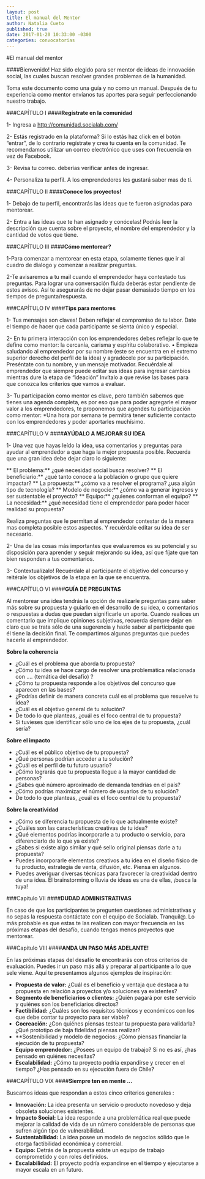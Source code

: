 ```yaml
---
layout: post
title: El manual del Mentor
author: Natalia Cueto
published: true
date: 2017-01-20 10:33:00 -0300
categories: convocatorias
---
```


#El manual del mentor

####Bienvenido! Haz sido elegido para ser mentor de ideas de innovación social, las cuales buscan resolver grandes problemas de la humanidad.

Toma este documento como una guía y no como un manual. 
Después de tu experiencia como mentor envíanos tus aportes para seguir perfeccionando nuestro trabajo. 


###CAPÍTULO I
####**Regístrate en la comunidad** 

1- Ingresa a http://comunidad.socialab.com/

2- Estás registrado en la plataforma?  Si lo estás haz click en el botón “entrar”, de lo contrario regístrate y crea tu cuenta en la comunidad. Te recomendamos utilizar un correo electrónico que uses con frecuencia en vez de Facebook. 

3- Revisa tu correo. deberías verificar antes de ingresar. 

4- Personaliza tu perfil. A los emprendedores les gustará saber mas de ti. 


###CAPÍTULO II
####**Conoce los proyectos!** 

1- Debajo de tu perfil, encontrarás las ideas que te fueron asignadas para mentorear. 

2- Entra a las ideas que te han asignado y conócelas! Podrás leer la descripción que cuenta sobre el proyecto, el nombre del emprendedor y la cantidad de votos que tiene. 


###CAPÍTULO III
####**Cómo mentorear?**

1-Para comenzar a mentorear en esta etapa, solamente tienes que ir al cuadro de dialogo y comenzar a realizar preguntas. 

2-Te avisaremos a tu mail cuando el emprendedor haya contestado tus preguntas. Para lograr una conversación fluida deberás estar pendiente de estos avisos. Así te asegurarás de no dejar pasar demasiado tiempo en los tiempos de pregunta/respuesta. 


###CAPÍTULO IV
####**Tips para mentores**

1- Tus mensajes son claves! Deben reflejar el compromiso de tu labor. Date el tiempo de hacer que cada participante se sienta único y especial. 

2- En tu primera interacción con los emprendedores debes reflejar lo que te define como mentor: la cercanía, carisma y espíritu colaborativo. 
• Empieza saludando al emprendedor por su nombre (este se encuentra en el extremo superior derecho del perfil de la idea) y agradécele por su participación. 
Preséntate con tu nombre, y un mensaje motivador.
Recuérdale al emprendedor que siempre puede editar sus ideas para ingresar cambios mientras dure la etapa de “ideación”
Invítalo a que revise las bases para que conozca los criterios que vamos a evaluar.

3- Tu participación como mentor es clave, pero también sabemos que tienes una agenda completa, es por eso que para poder agregarle el mayor valor a los emprendedores, te proponemos que agendes tu participación como mentor:
*Una hora por semana te permitirá tener suficiente contacto con los emprendedores y poder aportarles muchísimo.


###CAPÍTULO V
####**AYÚDALO A MEJORAR SU IDEA** 

1- Una vez que hayas leído la idea, usa comentarios y preguntas para ayudar al emprendedor a que haga la mejor propuesta posible.
Recuerda que una gran idea debe dejar claro lo siguiente:

** El problema:** ¿qué necesidad social busca resolver?
** El beneficiario:** ¿qué tanto conoce a la población o grupo que quiere impactar?
** La propuesta:** ¿cómo va a resolver el programa? ¿usa algún tipo de tecnología?
** Modelo de negocio:** ¿cómo va a generar ingresos y ser sustentable el proyecto?
** Equipo:** ¿quienes conforman el equipo?
** La necesidad:** ¿qué necesidad tiene el emprendedor para poder hacer realidad su propuesta?

Realiza preguntas que le permitan al emprendedor contestar de la manera mas completa posible estos aspectos. Y recuérdale editar su idea de ser necesario. 

2- Una de las cosas más importantes que evaluaremos es su potencial y su disposición para aprender y seguir mejorando su idea, así que fíjate que tan bien responden a tus comentarios.

3- Contextualízalo! Recuérdale al participante el objetivo del concurso y reitérale los objetivos de la etapa en la que se encuentra.


###CAPÍTULO VI
####**GUÍA DE PREGUNTAS** 

Al mentorear una idea tendrás la opción de realizarle preguntas para saber más sobre su propuesta y guiarlo en el desarrollo de su idea, o comentarios o respuestas a dudas que puedan significarle un aporte.
Cuando realices un comentario que implique opiniones subjetivas, recuerda siempre dejar en claro que se trata sólo de una sugerencia y hazle saber al participante que él tiene la decisión final.
Te compartimos algunas preguntas que puedes hacerle al emprendedor.

**Sobre la coherencia**

- ¿Cuál es el problema que aborda tu propuesta?
- ¿Cómo tu idea se hace cargo de resolver una problemática relacionada con …. (temática del desafío) ?
- ¿Cómo tu propuesta responde a los objetivos del concurso que aparecen en las bases?
- ¿Podrías definir de manera concreta cuál es el problema que resuelve tu idea?
- ¿Cuál es el objetivo general de tu solución?
- De todo lo que planteas, ¿cuál es el foco central de tu propuesta?
- Si tuvieses que identificar sólo uno de los ejes de tu propuesta, ¿cuál sería?

**Sobre el impacto**

- ¿Cuál es el público objetivo de tu propuesta?
- ¿Qué personas podrían acceder a tu solución?
- ¿Cuál es el perfil de tu futuro usuario?
- ¿Cómo lograrás que tu propuesta llegue a la mayor cantidad de personas?
- ¿Sabes qué número aproximado de demanda tendrías en el país?
- ¿Cómo podrías maximizar el número de usuarios de tu solución?
- De todo lo que planteas, ¿cuál es el foco central de tu propuesta?

**Sobre la creatividad**

- ¿Cómo se diferencia tu propuesta de lo que actualmente existe?
- ¿Cuáles son las características creativas de tu idea?
- ¿Qué elementos podrías incorporarle a tu producto o servicio, para diferenciarlo de lo que ya existe?
- ¿Sabes si existe algo similar y qué sello original piensas darle a tu propuesta?
- Puedes incorporarle elementos creativos a tu idea en el diseño físico de tu producto, estrategia de venta, difusión, etc. Piensa en algunos.
- Puedes averiguar diversas técnicas para favorecer la creatividad dentro de una idea. El brainstorming o lluvia de ideas es una de ellas, ¡busca la tuya!


###Capitulo VII
####**DUDAD ADMINISTRATIVAS**

En caso de que los participantes te pregunten cuestiones administrativas y no sepas la respuesta contáctate con el equipo de Socialab.
Tranquil@. Lo más probable es que estas te las realicen con mayor frecuencia en las próximas etapas del desafío, cuando tengas menos proyectos que mentorear.


###Capitulo VIII
####**ANDA UN PASO MÁS ADELANTE!** 

En las próximas etapas del desafío te encontrarás con otros criterios de evaluación. Puedes ir un paso más allá y preparar al participante a lo que sele viene. Aquí te presentamos algunos ejemplos de inspiración:

* **Propuesta de valor:** ¿Cuál es el beneficio y ventaja que destaca a tu propuesta en relación a proyectos y/o soluciones ya existentes?
* **Segmento de beneficiarios o clientes:** ¿Quién pagará por este servicio y quiénes son los beneficiarios directos?
* **Factibilidad:** ¿Cuáles son los requisitos técnicos y económicos con los que debe contar tu proyecto para ser viable?
* **Cocreación:** ¿Con quiénes piensas testear tu propuesta para validarla? ¿Qué prototipo de baja fidelidad piensas realizar?
* **Sostenibilidad y modelo de negocios: ¿Cómo piensas financiar la ejecución de tu propuesta?
* **Equipo emprendedor:** ¿Posees un equipo de trabajo? Si no es así, ¿has pensado en quiénes necesitas?
* **Escalabilidad:** ¿Cómo tu proyecto podría expandirse y crecer en el tiempo? ¿Has pensado en su ejecución fuera de Chile?


###CAPÍTULO VIX
####**Siempre ten en mente ...**

Buscamos ideas que respondan a estos cinco criterios generales :
* **Innovación:** La idea presenta un servicio o producto novedoso y deja obsoleta soluciones existentes.
* **Impacto Social:** La idea responde a una problemática real que puede mejorar la calidad de vida de un número considerable de personas que sufren algún tipo de vulnerabilidad.
* **Sustentabilidad:** La idea posee un modelo de negocios sólido que le otorga factibilidad económica y comercial.
* **Equipo:** Detrás de la propuesta existe un equipo de trabajo comprometido y con roles definidos.
* **Escalabilidad:** El proyecto podría expandirse en el tiempo y ejecutarse a mayor escala en un futuro.
